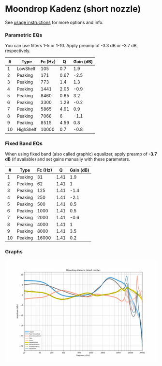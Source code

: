 # Moondrop Kadenz (short nozzle)
See [usage instructions](https://github.com/jaakkopasanen/AutoEq#usage) for more options and info.

### Parametric EQs
You can use filters 1-5 or 1-10. Apply preamp of -3.3 dB or -3.7 dB, respectively.

|   # | Type      |   Fc (Hz) |    Q |   Gain (dB) |
|-----|-----------|-----------|------|-------------|
|   1 | LowShelf  |       105 | 0.7  |         1.9 |
|   2 | Peaking   |       171 | 0.67 |        -2.5 |
|   3 | Peaking   |       773 | 1.4  |         1.3 |
|   4 | Peaking   |      1441 | 2.05 |        -0.9 |
|   5 | Peaking   |      8460 | 0.65 |         3.2 |
|   6 | Peaking   |      3300 | 1.29 |        -0.2 |
|   7 | Peaking   |      5865 | 4.91 |         0.9 |
|   8 | Peaking   |      7068 | 6    |        -1.1 |
|   9 | Peaking   |      8515 | 4.59 |         0.8 |
|  10 | HighShelf |     10000 | 0.7  |        -0.8 |

### Fixed Band EQs
When using fixed band (also called graphic) equalizer, apply preamp of **-3.7 dB** (if available) and set gains manually with these parameters.

|   # | Type    |   Fc (Hz) |    Q |   Gain (dB) |
|-----|---------|-----------|------|-------------|
|   1 | Peaking |        31 | 1.41 |         1.9 |
|   2 | Peaking |        62 | 1.41 |         1   |
|   3 | Peaking |       125 | 1.41 |        -1.4 |
|   4 | Peaking |       250 | 1.41 |        -2.1 |
|   5 | Peaking |       500 | 1.41 |         0.5 |
|   6 | Peaking |      1000 | 1.41 |         0.5 |
|   7 | Peaking |      2000 | 1.41 |        -0.6 |
|   8 | Peaking |      4000 | 1.41 |         1   |
|   9 | Peaking |      8000 | 1.41 |         3.5 |
|  10 | Peaking |     16000 | 1.41 |         0.2 |

### Graphs
![](./Moondrop%20Kadenz%20(short%20nozzle).png)
